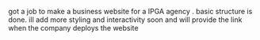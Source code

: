 got a job to make a business website for a IPGA agency . basic structure is done. ill add more styling and interactivity soon and will provide the link when the company deploys the website
